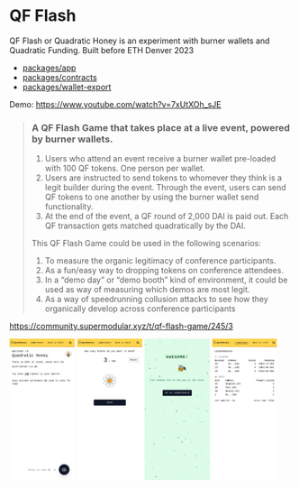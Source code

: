 # QF Flash

QF Flash or Quadratic Honey is an experiment with burner wallets and Quadratic Funding. Built before ETH Denver 2023

- [packages/app](./packages/app/README.md)
- [packages/contracts](./packages/contracts/README.md)
- [packages/wallet-export](./packages/wallet-export/README.md)

Demo:
https://www.youtube.com/watch?v=7xUtXOh_sJE

> ### A QF Flash Game that takes place at a live event, powered by burner wallets.
>
> 1. Users who attend an event receive a burner wallet pre-loaded with 100 QF tokens. One person per wallet.
> 2. Users are instructed to send tokens to whomever they think is a legit builder during the event. Through the event, users can send QF tokens to one another by using the burner wallet send functionality.
> 3. At the end of the event, a QF round of 2,000 DAI is paid out. Each QF transaction gets matched quadratically by the DAI.
>
> This QF Flash Game could be used in the following scenarios:
>
> 1. To measure the organic legitimacy of conference participants.
> 2. As a fun/easy way to dropping tokens on conference attendees.
> 3. In a “demo day” or “demo booth” kind of environment, it could be used as way of measuring which demos are most legit.
> 4. As a way of speedrunning collusion attacks to see how they organically develop across conference participants

https://community.supermodular.xyz/t/qf-flash-game/245/3

<div>
    <img width="23%" src="./screenshots/qf_main.png" />
    <img width="23%" src="./screenshots/qf_send.png" />
    <img width="23%" src="./screenshots/qf_success.png" />
    <img width="23%" src="./screenshots/qf_leaderboard.png" />
</div>
